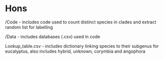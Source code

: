 # Hons
/Code - includes code used to count distinct species in clades and extract random list for labelling

/Data - includes databases (.csv) used in code

Lookup_table.csv - includes dictionary linking species to their subgenus for eucalyptus, also includes hybrid, unknown, corymbia and angophora

